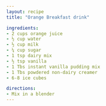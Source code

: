 ```yaml
---
layout: recipe
title: "Orange Breakfast drink"

ingredients:
- 2 cups orange juice
- ½ cup water
- ½ cup milk
- ¼ cup sugar
- 1 tsp dairy mix
- ½ tsp vanilla
- 1 Tbs instant vanilla pudding mix
- 1 Tbs powdered non-dairy creamer
- 6-8 ice cubes

directions:
- Mix in a blender
---
```

